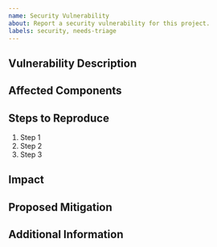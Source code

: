 ```yaml
---
name: Security Vulnerability
about: Report a security vulnerability for this project.
labels: security, needs-triage
---
```


## Vulnerability Description

<!-- Provide a general summary of the vulnerability in the Title above -->

## Affected Components

<!-- Describe which parts of the codebase are affected (front-end, back-end, etc.). Be as specific as possible. -->

## Steps to Reproduce

<!-- Provide steps to reproduce this vulnerability. How is it triggered? -->

1. Step 1
2. Step 2
3. Step 3

## Impact

<!-- Describe the impact of this vulnerability. Is data exposed? Is functionality compromised? -->

## Proposed Mitigation

<!-- If you have suggestions on how to mitigate this vulnerability, please list them here. -->

## Additional Information

<!-- Add any other context about the problem here. -->
